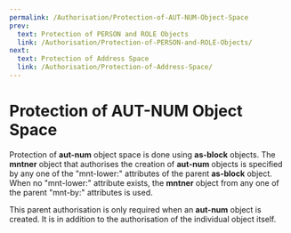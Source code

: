 ```yaml
---
permalink: /Authorisation/Protection-of-AUT-NUM-Object-Space
prev:
  text: Protection of PERSON and ROLE Objects
  link: /Authorisation/Protection-of-PERSON-and-ROLE-Objects/
next:
  text: Protection of Address Space
  link: /Authorisation/Protection-of-Address-Space/
---
```


# Protection of AUT-NUM Object Space

Protection of **aut-num** object space is done using **as-block** objects. The **mntner** object that authorises the creation of **aut-num** objects is specified by any one of the "mnt-lower:" attributes of the parent **as-block** object. When no "mnt-lower:" attribute exists, the **mntner** object from any one of the parent "mnt-by:" attributes is used.

This parent authorisation is only required when an **aut-num** object is created. It is in addition to the authorisation of the individual object itself.
